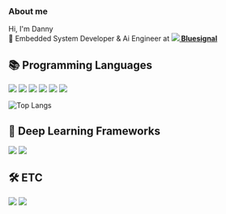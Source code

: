 ### About me

<!--
**dh031200/dh031200** is a ✨ _special_ ✨ repository because its `README.md` (this file) appears on your GitHub profile.

Here are some ideas to get you started:

- 🔭 I’m currently working on Bluesignal
- 🌱 I’m currently learning ...
- 👯 I’m looking to collaborate on ...
- 🤔 I’m looking for help with ...
- 💬 Ask me about ...
- 📫 How to reach me: ...
- 😄 Pronouns: ...
- ⚡ Fun fact: ...
-->
Hi, I'm Danny  
💼 Embedded System Developer & Ai Engineer at __<a href="https://bluesignal.ai/" target="_blank"><img src='https://bluesignal.ai/favicon.png'/> Bluesignal </a>__  


## 📚 Programming Languages
<div>
  <img src="https://img.shields.io/badge/Python-3776AB?style=flat-square&logo=Python&logoColor=white" /> 
  <img src="https://img.shields.io/badge/C-A8B9CC?style=flat-square&logo=C&logoColor=white" />
  <img src="https://img.shields.io/badge/C++-00599C?style=flat-square&logo=Cplusplus&logoColor=white" />
  <img src="https://img.shields.io/badge/Java-007396?style=flat-square&logo=Java&logoColor=white" />
  <img src="https://img.shields.io/badge/Kotlin-7F52FF?style=flat-square&logo=Kotlin&logoColor=white" />
  <img src="https://img.shields.io/badge/Rust-000000?style=flat-square&logo=Rust&logoColor=white" />
</div>  

![Top Langs](https://github-readme-stats.vercel.app/api/top-langs/?username=dh031200&layout=compact)


## 🧠 Deep Learning Frameworks  
<div>  
  <img src="https://img.shields.io/badge/PyTorch-EE4C2C?style=flat-square&logo=PyTorch&logoColor=white" />
  <img src="https://img.shields.io/badge/Keras-D00000?style=flat-square&logo=Keras&logoColor=white"/>  
</div>  

## 🛠️ ETC
<div>
  <img src="https://img.shields.io/badge/Docker-2496ED?style=flat-square&logo=Docker&logoColor=white" />
  <img src="http://mazassumnida.wtf/api/mini/generate_badge?boj=dh031200" />
</div>

<!--
----------------
<img align="center" src="https://github-readme-stats.vercel.app/api?username=dh031200&show_icons=true&theme=dracula" />
-->
